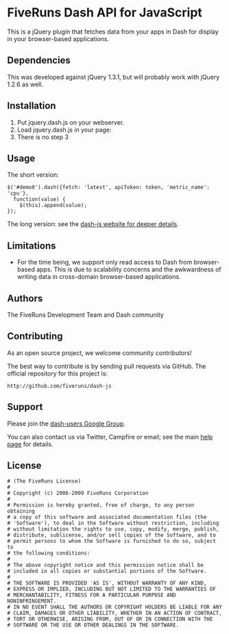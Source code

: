 # FiveRuns Dash API for JavaScript

This is a jQuery plugin that fetches data from your apps in Dash for display in your browser-based applications.

## Dependencies

This was developed against jQuery 1.3.1, but will probably work with jQuery 1.2.6 as well.

## Installation

1. Put jquery.dash.js on your webserver.
2. Load jquery.dash.js in your page: <script src="/path/to/javascripts/jquery.dash.js" type="text/javascript" charset="utf-8"></script>
3. There is no step 3

## Usage

The short version:
    
    $('#demo0').dash({fetch: 'latest', apiToken: token, 'metric_name': 'cpu'},
      function(value) {
        $(this).append(value);
    });

The long version: see the [dash-js website for deeper details](http://fiveruns.github.com/dash-js/).

## Limitations

* For the time being, we support only read access to Dash from browser-based apps. This is due to scalability concerns and the awkwardness of writing data in cross-domain browser-based applications.

## Authors

The FiveRuns Development Team and Dash community

## Contributing

As an open source project, we welcome community contributors!

The best way to contribute is by sending pull requests via GitHub. The official repository for this project is:

    http://github.com/fiveruns/dash-js
    
## Support

Please join the [dash-users Google Group](http://groups.google.com/group/dash-users "dash-users |
  Google Groups").

You can also contact us via Twitter, Campfire or email; see the main [help page](http://dash.fiveruns.com/help) for details. 

## License

    # (The FiveRuns License)
    #
    # Copyright (c) 2006-2009 FiveRuns Corporation
    #
    # Permission is hereby granted, free of charge, to any person obtaining
    # a copy of this software and associated documentation files (the
    # 'Software'), to deal in the Software without restriction, including
    # without limitation the rights to use, copy, modify, merge, publish,
    # distribute, sublicense, and/or sell copies of the Software, and to
    # permit persons to whom the Software is furnished to do so, subject to
    # the following conditions:
    #
    # The above copyright notice and this permission notice shall be
    # included in all copies or substantial portions of the Software.
    #
    # THE SOFTWARE IS PROVIDED 'AS IS', WITHOUT WARRANTY OF ANY KIND,
    # EXPRESS OR IMPLIED, INCLUDING BUT NOT LIMITED TO THE WARRANTIES OF
    # MERCHANTABILITY, FITNESS FOR A PARTICULAR PURPOSE AND NONINFRINGEMENT.
    # IN NO EVENT SHALL THE AUTHORS OR COPYRIGHT HOLDERS BE LIABLE FOR ANY
    # CLAIM, DAMAGES OR OTHER LIABILITY, WHETHER IN AN ACTION OF CONTRACT,
    # TORT OR OTHERWISE, ARISING FROM, OUT OF OR IN CONNECTION WITH THE
    # SOFTWARE OR THE USE OR OTHER DEALINGS IN THE SOFTWARE.